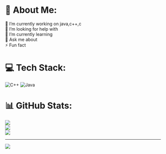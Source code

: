 # 💫 About Me:
🔭 I’m currently working on java,c++,c<br>🤝 I’m looking for help with<br>🌱 I’m currently learning<br>💬 Ask me about<br>⚡ Fun fact


# 💻 Tech Stack:
![C++](https://img.shields.io/badge/c++-%2300599C.svg?style=for-the-badge&logo=c%2B%2B&logoColor=white) ![Java](https://img.shields.io/badge/java-%23ED8B00.svg?style=for-the-badge&logo=openjdk&logoColor=white)
# 📊 GitHub Stats:
![](https://github-readme-stats.vercel.app/api?username=prthuraoh&theme=dark&hide_border=false&include_all_commits=false&count_private=false)<br/>
![](https://github-readme-streak-stats.herokuapp.com/?user=prthuraoh&theme=dark&hide_border=false)<br/>
![](https://github-readme-stats.vercel.app/api/top-langs/?username=prthuraoh&theme=dark&hide_border=false&include_all_commits=false&count_private=false&layout=compact)

---
[![](https://visitcount.itsvg.in/api?id=prthuraoh&icon=0&color=0)](https://visitcount.itsvg.in)

<!-- Proudly created with GPRM ( https://gprm.itsvg.in ) -->
